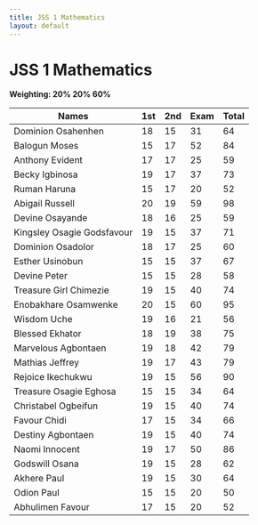```yaml
---
title: JSS 1 Mathematics
layout: default
---
```


# JSS 1 Mathematics  
**Weighting: 20% 20% 60%**

| Names                          | 1st | 2nd | Exam | Total |
|--------------------------------|-----|-----|------|-------|
| Dominion Osahenhen             | 18  | 15  | 31   | 64    |
| Balogun Moses                  | 15  | 17  | 52   | 84    |
| Anthony Evident                | 17  | 17  | 25   | 59    |
| Becky Igbinosa                 | 19  | 17  | 37   | 73    |
| Ruman Haruna                   | 15  | 17  | 20   | 52    |
| Abigail Russell                | 20  |  19 | 59   | 98    |
| Devine Osayande                | 18  | 16  | 25   | 59    |
| Kingsley Osagie Godsfavour     | 19  | 15  | 37   | 71    |
| Dominion Osadolor              | 18  | 17  | 25   | 60    |
| Esther Usinobun                | 15  | 15  | 37   | 67    |
| Devine Peter                   | 15  | 15  | 28   | 58    |
| Treasure Girl Chimezie         | 19  | 15  | 40   | 74    |
| Enobakhare Osamwenke           | 20  | 15  | 60   | 95    |
| Wisdom Uche                    | 19  | 16  | 21   | 56    |
| Blessed Ekhator                | 18  | 19  | 38   | 75    |
| Marvelous Agbontaen            | 19  | 18  | 42   | 79    |
| Mathias Jeffrey                | 19  | 17  | 43   | 79    |
| Rejoice Ikechukwu              | 19  | 15  | 56   | 90    |
| Treasure Osagie Eghosa         | 15  | 15  | 34   | 64    |
| Christabel Ogbeifun            | 19  | 15  | 40   | 74    |
| Favour Chidi                   | 17  | 15  | 34   | 66    |
| Destiny Agbontaen              | 19  | 15  | 40   | 74    |
| Naomi Innocent                 | 19  | 17  | 50   | 86    |
| Godswill Osana                 | 19  | 15  | 28   | 62    |
| Akhere Paul                    | 19  | 15  | 30   | 64    |
| Odion Paul                     | 15  | 15  | 20   | 50    |
| Abhulimen Favour               | 17  | 15  | 20   | 52    |

